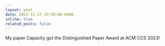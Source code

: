 ```yaml
---
layout: post
date: 2023-11-27 15:59:00-0400
inline: true
related_posts: false
---
```


My paper Capacity got the Distinguished Paper Award at ACM CCS 2023!
